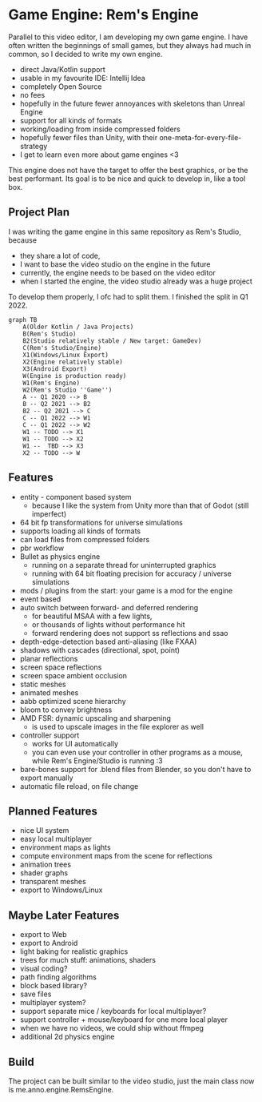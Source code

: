 # Game Engine: Rem's Engine

Parallel to this video editor, I am developing my own game engine. I have often written the beginnings of small games,
but they always had much in common, so I decided to write my own engine.

- direct Java/Kotlin support
- usable in my favourite IDE: Intellij Idea
- completely Open Source
- no fees
- hopefully in the future fewer annoyances with skeletons than Unreal Engine
- support for all kinds of formats
- working/loading from inside compressed folders
- hopefully fewer files than Unity, with their one-meta-for-every-file-strategy
- I get to learn even more about game engines <3

This engine does not have the target to offer the best graphics, or be the best performant. Its goal is to be nice and
quick to develop in, like a tool box.


## Project Plan

I was writing the game engine in this same repository as Rem's Studio, because

- they share a lot of code,
- I want to base the video studio on the engine in the future
- currently, the engine needs to be based on the video editor
- when I started the engine, the video studio already was a huge project

To develop them properly, I ofc had to split them. I finished the split in Q1 2022.

<!-- the following graph should work starting Jan-Mar 2022 -->
<!-- TB = top-bottom, LR = left-right -->
```mermaid
graph TB
    A(Older Kotlin / Java Projects)
    B(Rem's Studio)
    B2(Studio relatively stable / New target: GameDev)
    C(Rem's Studio/Engine)
    X1(Windows/Linux Export)
    X2(Engine relatively stable)
    X3(Android Export)
    W(Engine is production ready)
    W1(Rem's Engine)
    W2(Rem's Studio ''Game'')
    A -- Q1 2020 --> B
    B -- Q2 2021 --> B2
    B2 -- Q2 2021 --> C
    C -- Q1 2022 --> W1
    C -- Q1 2022 --> W2
    W1 -- TODO --> X1
    W1 -- TODO --> X2
    W1 --  TBD --> X3
    X2 -- TODO --> W
```

## Features

- entity - component based system
    - because I like the system from Unity more than that of Godot (still imperfect)
- 64 bit fp transformations for universe simulations
- supports loading all kinds of formats
- can load files from compressed folders
- pbr workflow
- Bullet as physics engine
    - running on a separate thread for uninterrupted graphics
    - running with 64 bit floating precision for accuracy / universe simulations
- mods / plugins from the start: your game is a mod for the engine
- event based
- auto switch between forward- and deferred rendering
    - for beautiful MSAA with a few lights,
    - or thousands of lights without performance hit
    - forward rendering does not support ss reflections and ssao
- depth-edge-detection based anti-aliasing (like FXAA)
- shadows with cascades (directional, spot, point)
- planar reflections
- screen space reflections
- screen space ambient occlusion
- static meshes
- animated meshes
- aabb optimized scene hierarchy
- bloom to convey brightness
- AMD FSR: dynamic upscaling and sharpening
    - is used to upscale images in the file explorer as well
- controller support
    - works for UI automatically
    - you can even use your controller in other programs as a mouse, while Rem's Engine/Studio is running :3
- bare-bones support for .blend files from Blender, so you don't have to export manually
- automatic file reload, on file change

## Planned Features
- nice UI system
- easy local multiplayer
- environment maps as lights
- compute environment maps from the scene for reflections
- animation trees
- shader graphs
- transparent meshes
- export to Windows/Linux

## Maybe Later Features
- export to Web
- export to Android <!--
videos on Android using https://stackoverflow.com/questions/9375598/android-how-play-video-on-surfaceopengl?
-->
- light baking for realistic graphics
- trees for much stuff: animations, shaders
- visual coding?
- path finding algorithms
- block based library?
- save files
- multiplayer system?
- support separate mice / keyboards for local multiplayer?
- support controller + mouse/keyboard for one more local player
- when we have no videos, we could ship without ffmpeg
- additional 2d physics engine

## Build

The project can be built similar to the video studio, just the main class now is me.anno.engine.RemsEngine.